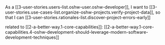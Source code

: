 
As a [[3-user-stories.users-list.oshw-user.oshw-developer]],
I want to [[3-user-stories.use-cases-list.organize-oshw-projects.verify-project-data]],
so that I can [[3-user-stories.rationales-list.discover-project-errors-early]]

related to [[2-a-better-way.1-core-capabilities]]: [[2-a-better-way.1-core-capabilities.4-oshw-development-should-leverage-modern-software-development-techniques]]
